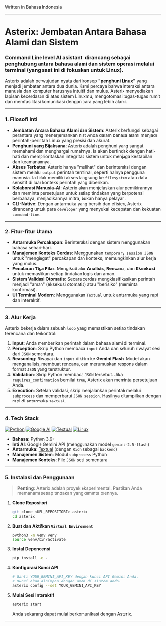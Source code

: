 Written in Bahasa Indonesia

---

# **Asterix: Jembatan Antara Bahasa Alami dan Sistem**

### **Command Line level AI asistant, dirancang sebagai penghubung antara bahasa alami dan sistem operasi melalui terminal (yang saat ini di fokuskan untuk Linux).**

Asterix adalah perwujudan nyata dari konsep **"penghuni Linux"** yang menjadi jembatan antara dua dunia. Kami percaya bahwa interaksi antara manusia dan komputer harusnya intuitif dan mulus. Asterix menyediakan lapisan kecerdasan di atas sistem Linuxmu, mengotomasi tugas-tugas rumit dan memfasilitasi komunikasi dengan cara yang lebih alami.

-----

### **1. Filosofi Inti**

  * **Jembatan Antara Bahasa Alami dan Sistem**: Asterix berfungsi sebagai perantara yang menerjemahkan niat Anda dalam bahasa alami menjadi perintah-perintah Linux yang presisi dan akurat.
  * **Penghuni yang Bijaksana**: Asterix adalah penghuni yang sangat memahami dan menghargai rumahnya. Ia akan bertindak dengan hati-hati dan memprioritaskan integritas sistem untuk menjaga kestabilan dan keamanannya.
  * **Akses Terbatas**: Asterix hanya "melihat" dan berinteraksi dengan sistem melalui `output` perintah terminal, seperti halnya pengguna manusia. Ia tidak memiliki akses langsung ke `filesystem` atau data sensitif di luar konteks perintah yang diberikan.
  * **Kolaborasi Manusia-AI**: Asterix akan menjelaskan alur pemikirannya dan meminta persetujuan untuk setiap tindakan yang berpotensi berbahaya, menjadikannya mitra, bukan hanya pelayan.
  * **CLI-Native**: Dengan antarmuka yang bersih dan efisien, Asterix dirancang untuk para `developer` yang menyukai kecepatan dan kekuatan `command-line`.

-----

### **2. Fitur-fitur Utama**

  * **Antarmuka Percakapan**: Berinteraksi dengan sistem menggunakan bahasa sehari-hari.
  * **Manajemen Konteks Cerdas**: Menggunakan `temporary session JSON` untuk "mengingat" percakapan dan konteks, memungkinkan alur kerja yang mulus.
  * **Penalaran Tiga Pilar**: Mengikuti alur **Analisis**, **Rencana**, dan **Eksekusi** untuk memastikan setiap tindakan logis dan aman.
  * **Sistem Validasi Otomatis**: Secara cerdas mengklasifikasikan perintah menjadi "aman" (eksekusi otomatis) atau "berisiko" (meminta konfirmasi).
  * **UI Terminal Modern**: Menggunakan `Textual` untuk antarmuka yang rapi dan interaktif.

-----

### **3. Alur Kerja**

Asterix bekerja dalam sebuah `loop` yang memastikan setiap tindakan terencana dan terkontrol:

1.  **Input**: Anda memberikan perintah dalam bahasa alami di terminal.
2.  **Perception**: Skrip Python membaca `input` Anda dan seluruh riwayat sesi dari `JSON` sementara.
3.  **Reasoning**: Riwayat dan `input` dikirim ke **Gemini Flash**. Model akan menganalisis, membuat rencana, dan merumuskan respons dalam format `JSON` yang terstruktur.
4.  **Validation**: Skrip Python membaca `JSON` tersebut. Jika `requires_confirmation` bernilai `true`, Asterix akan meminta persetujuan Anda.
5.  **Execution**: Setelah validasi, skrip menjalankan perintah melalui `subprocess` dan memperbarui `JSON session`. Hasilnya ditampilkan dengan rapi di antarmuka `Textual`.

-----

### **4. Tech Stack**

[![Python](https://img.shields.io/badge/Python-3776AB?logo=python&logoColor=white)](https://www.python.org/)
[![Google AI](https://img.shields.io/badge/Google%20AI-4285F4?logo=google&logoColor=white)](https://ai.google.dev/)
[![Textual](https://img.shields.io/badge/Textual-0F1419?logo=textualize&logoColor=white)](https://textual.textualize.io/)
[![Linux](https://img.shields.io/badge/Linux-FCC624?logo=linux&logoColor=black)](https://www.linux.org/)


  * **Bahasa**: Python 3.9+
  * **Inti AI**: Google Gemini API (menggunakan model `gemini-2.5-flash`)
  * **Antarmuka**: [Textual](https://textual.textualize.io/) (dengan `Rich` sebagai `backend`)
  * **Manajemen Sistem**: Modul `subprocess` Python
  * **Manajemen Konteks**: File `JSON` sesi sementara

-----

### **5. Instalasi dan Penggunaan**

> **Penting**: Asterix adalah proyek eksperimental. Pastikan Anda memahami setiap tindakan yang diminta olehnya.

1.  **Clone Repositori**

    ```bash
    git clone <URL_REPOSITORI> asterix
    cd asterix
    ```

2.  **Buat dan Aktifkan `Virtual Environment`**

    ```bash
    python3 -m venv venv
    source venv/bin/activate
    ```

3.  **Instal Dependensi**

    ```bash
    pip install -e .
    ```

4.  **Konfigurasi Kunci API**

    ```bash
    # Ganti YOUR_GEMINI_API_KEY dengan kunci API Gemini Anda.
    # Kunci akan disimpan dengan aman di sistem Anda.
    asterix config --set YOUR_GEMINI_API_KEY
    ```

5.  **Mulai Sesi Interaktif**

    ```bash
    asterix start
    ```

    Anda sekarang dapat mulai berkomunikasi dengan Asterix.

-----

